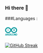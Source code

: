 ### Hi there 👋




###Languages :
<div>
  <img src="https://github.com/devicons/devicon/blob/master/icons/arduino/arduino-original-wordmark.svg" title="Java" alt="Java" width="40" height="40"/>&nbsp;
<div>


[![GitHub Streak](http://github-readme-streak-stats.herokuapp.com?user=Guerriacan&theme=black-ice&date_format=M%20j%5B%2C%20Y%5D)](https://git.io/streak-stats)
<!--
**Guerriacan/Guerriacan** is a ✨ _special_ ✨ repository because its `README.md` (this file) appears on your GitHub profile.

Here are some ideas to get you started:

- 🔭 I’m currently working on ...
- 🌱 I’m currently learning ...
- 👯 I’m looking to collaborate on ...
- 🤔 I’m looking for help with ...
- 💬 Ask me about ...
- 📫 How to reach me: ...
- 😄 Pronouns: ...
- ⚡ Fun fact: ...
-->
